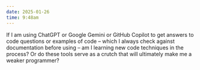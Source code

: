 ```yaml
---
date: 2025-01-26
time: 9:48am
---
```

If I am using ChatGPT or Google Gemini or GitHub Copilot to get answers to code questions or examples of code – which I always check against documentation before using – am I learning new code techniques in the process? Or do these tools serve as a crutch that will ultimately make me a weaker programmer?
